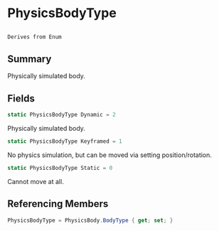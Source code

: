 # PhysicsBodyType

## 
```c#
Derives from Enum
```

## Summary

Physically simulated body.
## Fields

```c#
static PhysicsBodyType Dynamic = 2
```
Physically simulated body.
```c#
static PhysicsBodyType Keyframed = 1
```
No physics simulation, but can be moved via setting position/rotation.
```c#
static PhysicsBodyType Static = 0
```
Cannot move at all.
## Referencing Members

```c#
PhysicsBodyType = PhysicsBody.BodyType { get; set; } 
```
